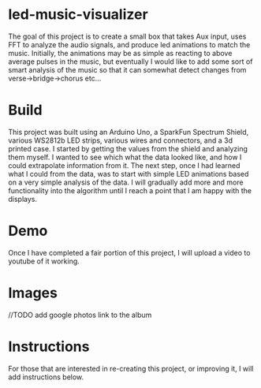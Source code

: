 # led-music-visualizer
The goal of this project is to create a small box that takes Aux input, uses FFT to analyze the audio signals, and produce led animations to match the music. Initially, the animations may be as simple as reacting to above average pulses in the music, but eventually I would like to add some sort of smart analysis of the music so that it can somewhat detect changes from verse->bridge->chorus etc... 

# Build
This project was built using an Arduino Uno, a SparkFun Spectrum Shield, various WS2812b LED strips, various wires and connectors, and a 3d printed case. I started by getting the values from the shield and analyzing them myself. I wanted to see which what the data looked like, and how I could extrapolate information from it. The next step, once I had learned what I could from the data, was to start with simple LED animations based on a very simple analysis of the data. I will gradually add more and more functionality into the algorithm until I reach a point that I am happy with the displays. 

# Demo
Once I have completed a fair portion of this project, I will upload a video to youtube of it working. 

# Images
//TODO add google photos link to the album
# Instructions
For those that are interested in re-creating this project, or improving it, I will add instructions below.
